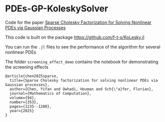 # PDEs-GP-KoleskySolver
Code for the paper [Sparse Cholesky Factorization for Solving Nonlinear PDEs via Gaussian Processes](https://arxiv.org/abs/2304.01294)

This code is built on the package https://github.com/f-t-s/KoLesky.jl

You can run the `.jl` files to see the performance of the algorithm for several nonlinear PDEs

The folder `screening_effect_demo` contains the notebook for demonstrating the screening effects

```
@article{chen2025sparse,
  title={Sparse Cholesky factorization for solving nonlinear PDEs via Gaussian processes},
  author={Chen, Yifan and Owhadi, Houman and Sch{\"a}fer, Florian},
  journal={Mathematics of Computation},
  volume={94},
  number={353},
  pages={1235--1280},
  year={2025}
}
```
